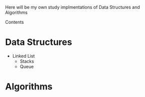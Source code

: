 Here will be my own study implmentations of Data Structures and Algorithms 

Contents

# Data Structures
- Linked List
  - Stacks
  - Queue
# Algorithms
